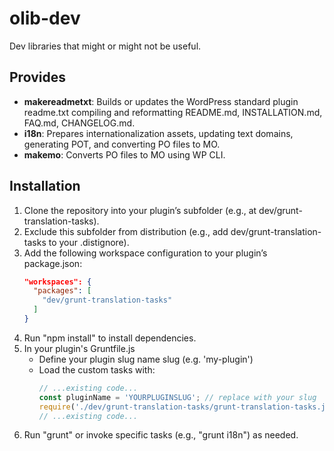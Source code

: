 # olib-dev

Dev libraries that might or might not be useful.

## Provides

- **makereadmetxt**: Builds or updates the WordPress standard plugin readme.txt compiling and reformatting README.md, INSTALLATION.md, FAQ.md, CHANGELOG.md.  
- **i18n**: Prepares internationalization assets, updating text domains, generating POT, and converting PO files to MO.  
- **makemo**: Converts PO files to MO using WP CLI.

## Installation

1. Clone the repository into your plugin’s subfolder (e.g., at dev/grunt-translation-tasks).  
2. Exclude this subfolder from distribution (e.g., add dev/grunt-translation-tasks to your .distignore).  
3. Add the following workspace configuration to your plugin’s package.json:
   ```json
   "workspaces": {
     "packages": [
       "dev/grunt-translation-tasks"
     ]
   }
   ```
4. Run "npm install" to install dependencies.
5. In your plugin's Gruntfile.js
   - Define your plugin slug name slug (e.g. 'my-plugin')
   - Load the custom tasks with:
     ```javascript
     // ...existing code...
     const pluginName = 'YOURPLUGINSLUG'; // replace with your slug
     require('./dev/grunt-translation-tasks/grunt-translation-tasks.js')(grunt, pluginName);
     // ...existing code...
     ```
6. Run "grunt" or invoke specific tasks (e.g., "grunt i18n") as needed.
